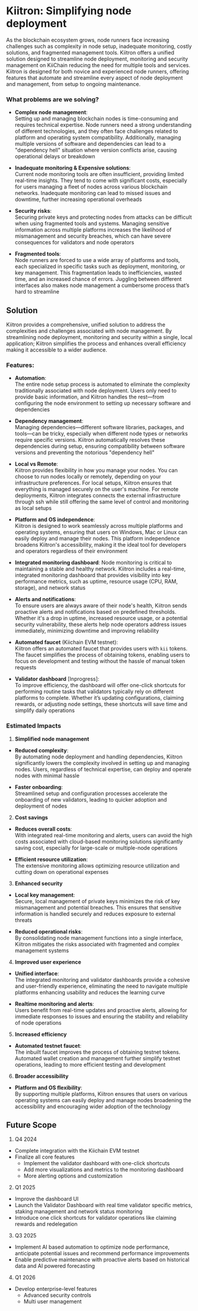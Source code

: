 # Kiitron: Simplifying node deployment

As the blockchain ecosystem grows, node runners face increasing challenges such as complexity in node setup, inadequate monitoring, costly solutions, and fragmented management tools. Kiitron offers a unified solution designed to streamline node deployment, monitoring and security management on KiiChain reducing the need for multiple tools and services. Kiitron is designed for both novice and experienced node runners, offering features that automate and streamline every aspect of node deployment and management, from setup to ongoing maintenance.

### What problems are we solving?

- **Complex node management**: \
  Setting up and managing blockchain nodes is time-consuming and requires technical expertise. Node runners need a strong understanding of different technologies, and they often face challenges related to platform and operating system compatibility. Additionally, managing multiple versions of software and dependencies can lead to a "dependency hell" situation where version conflicts arise, causing operational delays or breakdown

- **Inadequate monitoring & Expensive solutions**: \
  Current node monitoring tools are often insufficient, providing limited real-time insights. They tend to come with significant costs, especially for users managing a fleet of nodes across various blockchain networks. Inadequate monitoring can lead to missed issues and downtime, further increasing operational overheads

- **Security risks**: \
  Securing private keys and protecting nodes from attacks can be difficult when using fragmented tools and systems. Managing sensitive information across multiple platforms increases the likelihood of mismanagement and security breaches, which can have severe consequences for validators and node operators

- **Fragmented tools**: \
  Node runners are forced to use a wide array of platforms and tools, each specialized in specific tasks such as deployment, monitoring, or key management. This fragmentation leads to inefficiencies, wasted time, and an increased chance of errors. Juggling between different interfaces also makes node management a cumbersome process that’s hard to streamline

## Solution

Kiitron provides a comprehensive, unified solution to address the complexities and challenges associated with node management. By streamlining node deployment, monitoring and security within a single, local application; Kiitron simplifies the process and enhances overall efficiency making it accessible to a wider audience.

### Features:

- **Automation**: \
  The entire node setup process is automated to eliminate the complexity traditionally associated with node deployment. Users only need to provide basic information, and Kiitron handles the rest—from configuring the node environment to setting up necessary software and dependencies

- **Dependency management**: \
  Managing dependencies—different software libraries, packages, and tools—can be tricky, especially when different node types or networks require specific versions. Kiitron automatically resolves these dependencies during setup, ensuring compatibility between software versions and preventing the notorious "dependency hell"

- **Local vs Remote**: \
  Kiitron provides flexibility in how you manage your nodes. You can choose to run nodes locally or remotely, depending on your infrastructure preferences. For local setups, Kiitron ensures that everything is managed securely on the user's machine. For remote deployments, Kiitron integrates connects the external infrastructure through ssh while still offering the same level of control and monitoring as local setups

- **Platform and OS independence**: \
  Kiitron is designed to work seamlessly across multiple platforms and operating systems, ensuring that users on Windows, Mac or Linux can easily deploy and manage their nodes. This platform independence broadens Kiitron's accessibility, making it the ideal tool for developers and operators regardless of their environment

- **Integrated monitoring dashboard**:
  Node monitoring is critical to maintaining a stable and healthy network. Kiitron includes a real-time, integrated monitoring dashboard that provides visibility into key performance metrics, such as uptime, resource usage (CPU, RAM, storage), and network status

- **Alerts and notifications**: \
  To ensure users are always aware of their node's health, Kiitron sends proactive alerts and notifications based on predefined thresholds. Whether it's a drop in uptime, increased resource usage, or a potential security vulnerability, these alerts help node operators address issues immediately, minimizing downtime and improving reliability

- **Automated faucet** (Kiichain EVM testnet): \
  Kiitron offers an automated faucet that provides users with `kii` tokens. The faucet simplifies the process of obtaining tokens, enabling users to focus on development and testing without the hassle of manual token requests

- **Validator dashboard** [Inprogress]: \
  To improve efficiency, the dashboard will offer one-click shortcuts for performing routine tasks that validators typically rely on different platforms to complete. Whether it’s updating configurations, claiming rewards, or adjusting node settings, these shortcuts will save time and simplify daily operations

### Estimated Impacts

1. **Simplified node management**

- **Reduced complexity**: \
  By automating node deployment and handling dependencies, Kiitron significantly lowers the complexity involved in setting up and managing nodes. Users, regardless of technical expertise, can deploy and operate nodes with minimal hassle

- **Faster onboarding**: \
  Streamlined setup and configuration processes accelerate the onboarding of new validators, leading to quicker adoption and deployment of nodes

2. **Cost savings**

- **Reduces overall costs**: \
  With integrated real-time monitoring and alerts, users can avoid the high costs associated with cloud-based monitoring solutions significantly saving cost, especially for large-scale or multiple-node operations

- **Efficient resource utilization**: \
  The extensive monitoring allows optimizing resource utilization and cutting down on operational expenses

3. **Enhanced security**

- **Local key management**: \
  Secure, local management of private keys minimizes the risk of key mismanagement and potential breaches. This ensures that sensitive information is handled securely and reduces exposure to external threats

- **Reduced operational risks**: \
  By consolidating node management functions into a single interface, Kiitron mitigates the risks associated with fragmented and complex management systems

4. **Improved user experience**

- **Unified interface**: \
  The integrated monitoring and validator dashboards provide a cohesive and user-friendly experience, eliminating the need to navigate multiple platforms enhancing usability and reduces the learning curve

- **Realtime monitoring and alerts**: \
  Users benefit from real-time updates and proactive alerts, allowing for immediate responses to issues and ensuring the stability and reliability of node operations

5. **Increased efficiency**

- **Automated testnet faucet**: \
  The inbuilt faucet improves the process of obtaining testnet tokens. Automated wallet creation and management further simplify testnet operations, leading to more efficient testing and development

6. **Broader accessibility**

- **Platform and OS flexibility**: \
  By supporting multiple platforms, Kiitron ensures that users on various operating systems can easily deploy and manage nodes broadening the accessibility and encouraging wider adoption of the technology

## Future Scope

1. Q4 2024

- Complete integration with the Kiichain EVM testnet
- Finalize all core features
  - Implement the validator dashboard with one-click shortcuts
  - Add more visualizations and metrics to the monitoring dashboard
  - More alerting options and customization

2. Q1 2025

- Improve the dashboard UI
- Launch the Validator Dashboard with real time validator specific metrics, staking management and network status monitoring
- Introduce one click shortcuts for validator operations like claiming rewards and redelegation

3. Q3 2025

- Implement AI based automation to optimize node performance, anticipate potential issues and recommend performance improvements
- Enable predictive maintenance with proactive alerts based on historical data and AI powered forecasting

4. Q1 2026

- Develop enterprise-level features
  - Advanced security controls
  - Multi user management
